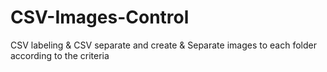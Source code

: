 # CSV-Images-Control
CSV labeling &amp; CSV separate and create &amp; Separate images to each folder according to the criteria
